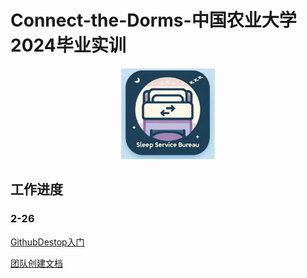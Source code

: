# Connect-the-Dorms-中国农业大学2024毕业实训

<div align="center">
	<img src="assets/TeamLogo.png" alt="Editor" width="150">
</div>

## 工作进度

### 2-26 

[GithubDestop入门](doc/GithubDestop入门/GithubIntroductionForMembers.docx)

[团队创建文档](doc/团队创建文档/readme.md)








